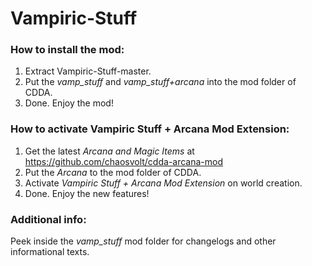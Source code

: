 # Vampiric-Stuff

### How to install the mod:

1. Extract Vampiric-Stuff-master.
2. Put the _vamp_stuff_ and _vamp_stuff+arcana_ into the mod folder of CDDA.
3. Done. Enjoy the mod!



### How to activate Vampiric Stuff + Arcana Mod Extension:

1. Get the latest _Arcana and Magic Items_ at https://github.com/chaosvolt/cdda-arcana-mod
2. Put the _Arcana_ to the mod folder of CDDA.
3. Activate _Vampiric Stuff + Arcana Mod Extension_ on world creation.
4. Done. Enjoy the new features!



### Additional info:

Peek inside the _vamp_stuff_ mod folder for changelogs and other informational texts.
